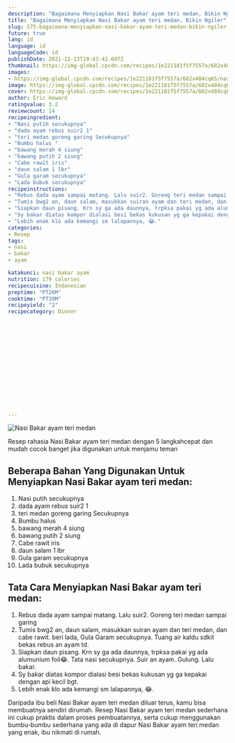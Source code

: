 ```yaml
---
description: "Bagaimana Menyiapkan Nasi Bakar ayam teri medan, Bikin Ngiler"
title: "Bagaimana Menyiapkan Nasi Bakar ayam teri medan, Bikin Ngiler"
slug: 575-bagaimana-menyiapkan-nasi-bakar-ayam-teri-medan-bikin-ngiler
future: true
lang: id
language: id
languageCode: id
publishDate: 2021-12-13T19:43:42.697Z 
thumbnail: https://img-global.cpcdn.com/recipes/1e221181f5f7557a/682x484cq65/nasi-bakar-ayam-teri-medan-foto-resep-utama.webp
images:
- https://img-global.cpcdn.com/recipes/1e221181f5f7557a/682x484cq65/nasi-bakar-ayam-teri-medan-foto-resep-utama.webp
image: https://img-global.cpcdn.com/recipes/1e221181f5f7557a/682x484cq65/nasi-bakar-ayam-teri-medan-foto-resep-utama.webp
cover: https://img-global.cpcdn.com/recipes/1e221181f5f7557a/682x484cq65/nasi-bakar-ayam-teri-medan-foto-resep-utama.webp
author: Eric Howard
ratingvalue: 3.2
reviewcount: 14
recipeingredient:
- "Nasi putih secukupnya"
- "dada ayam rebus suir2 1"
- "teri medan goreng garing Secukupnya"
- "Bumbu halus "
- "bawang merah 4 siung"
- "bawang putih 2 siung"
- "Cabe rawit iris"
- "daun salam 1 lbr"
- "Gula garam secukupnya"
- "Lada bubuk secukupnya"
recipeinstructions:
- "Rebus dada ayam sampai matang. Lalu suir2. Goreng teri medan sampai garing"
- "Tumis bwg2 an, daun salam, masukkan suiran ayam dan teri medan, dan cabe rawit. beri lada, Gula Garam secukupnya. Tuang air kaldu sdkit bekas rebus an ayam td."
- "Siapkan daun pisang. Krn sy ga ada daunnya, trpksa pakai yg ada alumunium foil😂. Tata nasi secukupnya. Suir an ayam. Gulung. Lalu bakar."
- "Sy bakar diatas kompor dialasi besi bekas kukusan yg ga kepakai dengan api kecil bgt."
- "Lebih enak klo ada kemangi sm lalapannya, 😂."
categories:
- Resep
tags:
- nasi
- bakar
- ayam

katakunci: nasi bakar ayam 
nutrition: 179 calories
recipecuisine: Indonesian
preptime: "PT26M"
cooktime: "PT39M"
recipeyield: "2"
recipecategory: Dinner


     
    
    
    
    
    
    
    
    
    
    
      
    
---
```



![Nasi Bakar ayam teri medan](https://img-global.cpcdn.com/recipes/1e221181f5f7557a/682x484cq65/nasi-bakar-ayam-teri-medan-foto-resep-utama.webp)

Resep rahasia Nasi Bakar ayam teri medan    dengan 5 langkahcepat dan mudah cocok banget jika digunakan untuk menjamu teman

<!--inarticleads1-->

## Beberapa Bahan Yang Digunakan Untuk Menyiapkan Nasi Bakar ayam teri medan:

1. Nasi putih secukupnya
1. dada ayam rebus suir2 1
1. teri medan goreng garing Secukupnya
1. Bumbu halus 
1. bawang merah 4 siung
1. bawang putih 2 siung
1. Cabe rawit iris
1. daun salam 1 lbr
1. Gula garam secukupnya
1. Lada bubuk secukupnya



<!--inarticleads2-->

## Tata Cara Menyiapkan Nasi Bakar ayam teri medan:

1. Rebus dada ayam sampai matang. Lalu suir2. Goreng teri medan sampai garing
1. Tumis bwg2 an, daun salam, masukkan suiran ayam dan teri medan, dan cabe rawit. beri lada, Gula Garam secukupnya. Tuang air kaldu sdkit bekas rebus an ayam td.
1. Siapkan daun pisang. Krn sy ga ada daunnya, trpksa pakai yg ada alumunium foil😂. Tata nasi secukupnya. Suir an ayam. Gulung. Lalu bakar.
1. Sy bakar diatas kompor dialasi besi bekas kukusan yg ga kepakai dengan api kecil bgt.
1. Lebih enak klo ada kemangi sm lalapannya, 😂.




Daripada ibu beli  Nasi Bakar ayam teri medan  diluar terus, kamu  bisa membuatnya sendiri dirumah. Resep  Nasi Bakar ayam teri medan  sederhana ini cukup praktis dalam proses pembuatannya, serta cukup menggunakan bumbu-bumbu sederhana yang ada di dapur  Nasi Bakar ayam teri medan  yang enak, ibu nikmati di rumah.
